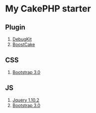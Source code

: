 My CakePHP starter
=======

Plugin
-----
1. [DebugKit](https://github.com/cakephp/debug_kit)
2. [BoostCake](https://github.com/slywalker/cakephp-plugin-boost_cake)

CSS
-----
1. [Bootstrap 3.0](http://getbootstrap.com/)

JS
-----
1. [Jquery 1.10.2](http://jquery.com/)
2. [Bootstrap 3.0](http://getbootstrap.com/)  

